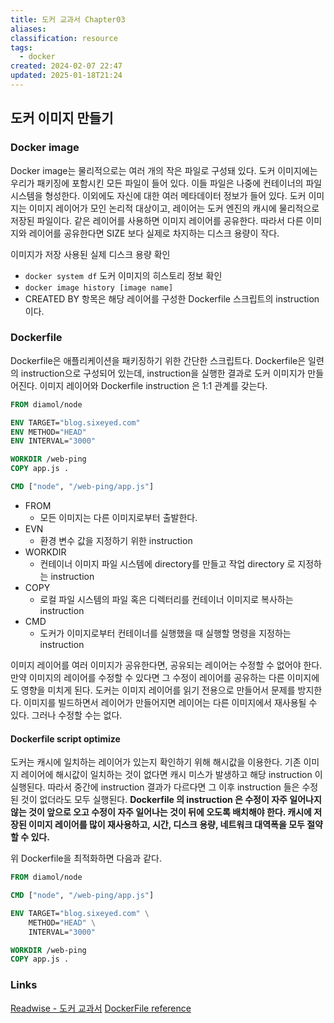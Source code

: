 ```yaml
---
title: 도커 교과서 Chapter03
aliases: 
classification: resource
tags:
  - docker
created: 2024-02-07 22:47
updated: 2025-01-18T21:24
---
```


## 도커 이미지 만들기

### Docker image

Docker image는 물리적으로는 여러 개의 작은 파일로 구성돼 있다.
도커 이미지에는 우리가 패키징에 포함시킨 모든 파일이 들어 있다. 이들 파일은 나중에 컨테이너의 파일 시스템을 형성한다. 이외에도 자신에 대한 여러 메타데이터 정보가 들어 있다.
도커 이미지는 이미지 레이어가 모인 논리적 대상이고, 레이어는 도커 엔진의 캐시에 물리적으로 저장된 파일이다.
같은 레이어를 사용하면 이미지 레이어를 공유한다. 따라서 다른 이미지와 레이어를 공유한다면 SIZE 보다 실제로 차지하는 디스크 용량이 작다.

이미지가 저장 사용된 실제 디스크 용량 확인
- `docker system df`
도커 이미지의 히스토리 정보 확인
- `docker image history [image name]`
- CREATED BY 항목은 해당 레이어를 구성한 Dockerfile 스크립트의 instruction 이다.

### Dockerfile

Dockerfile은 애플리케이션을 패키징하기 위한 간단한 스크립트다.
Dockerfile은 일련의 instruction으로 구성되어 있는데, instruction을 실행한 결과로 도커 이미지가 만들어진다.
이미지 레이어와 Dockerfile instruction 은 1:1 관계를 갖는다.

```dockerfile
FROM diamol/node

ENV TARGET="blog.sixeyed.com"
ENV METHOD="HEAD"
ENV INTERVAL="3000"

WORKDIR /web-ping
COPY app.js .

CMD ["node", "/web-ping/app.js"]
```

- FROM
	- 모든 이미지는 다른 이미지로부터 출발한다.
- EVN
	- 환경 변수 값을 지정하기 위한 instruction
- WORKDIR
	- 컨테이너 이미지 파일 시스템에 directory를 만들고 작업 directory 로 지정하는 instruction
- COPY
	- 로컬 파일 시스템의 파일 혹은 디렉터리를 컨테이너 이미지로 복사하는 instruction
- CMD
	- 도커가 이미지로부터 컨테이너를 실행했을 때 실행할 명령을 지정하는 instruction

이미지 레이어를 여러 이미지가 공유한다면, 공유되는 레이어는 수정할 수 없어야 한다.
만약 이미지의 레이어를 수정할 수 있다면 그 수정이 레이어를 공유하는 다른 이미지에도 영향을 미치게 된다.
도커는 이미지 레이어를 읽기 전용으로 만들어서 문제를 방지한다. 이미지를 빌드하면서 레이어가 만들어지면 레이어는 다른 이미지에서 재사용될 수 있다. 그러나 수정할 수는 없다.

#### Dockerfile script optimize

도커는 캐시에 일치하는 레이어가 있는지 확인하기 위해 해시값을 이용한다. 기존 이미지 레이어에 해시값이 일치하는 것이 없다면 캐시 미스가 발생하고 해당 instruction 이 실행된다. 따라서 중간에 instruction 결과가 다르다면 그 이후 instruction 들은 수정된 것이 없더라도 모두 실행된다.
**Dockerfile 의 instruction 은 수정이 자주 일어나지 않는 것이 앞으로 오고 수정이 자주 일어나는 것이 뒤에 오도록 배치해야 한다.
캐시에 저장된 이미지 레이어를 많이 재사용하고, 시간, 디스크 용량, 네트워크 대역폭을 모두 절약할 수 있다.**

위 Dockerfile을 최적화하면 다음과 같다.

```dockerfile
FROM diamol/node

CMD ["node", "/web-ping/app.js"]

ENV TARGET="blog.sixeyed.com" \
    METHOD="HEAD" \
    INTERVAL="3000"

WORKDIR /web-ping
COPY app.js .

```

### Links

[Readwise - 도커 교과서](https://read.readwise.io/read/01hnryq9qrm1cq52ccj5ey6cwa)
[DockerFile reference](https://docs.docker.com/engine/reference/builder/#format)
